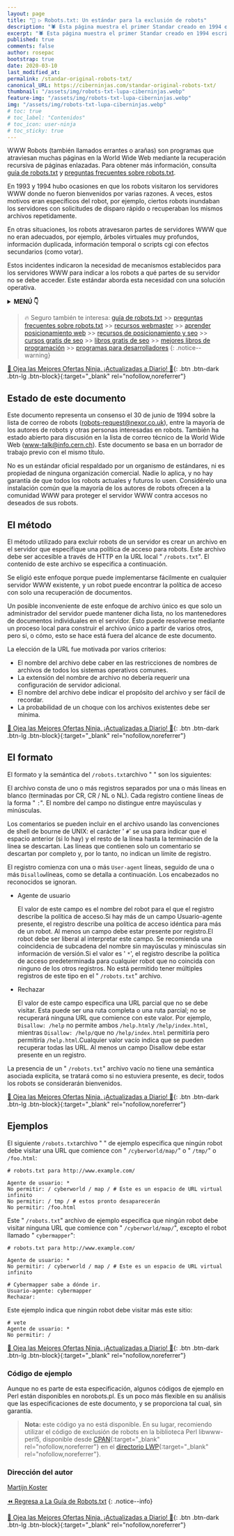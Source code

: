```yaml
---
layout: page
title: "🤖 ▷ Robots.txt: Un estándar para la exclusión de robots"
description: "🕷 Esta página muestra el primer Standar creado en 1994 escrito por Martijn Koster"
excerpt: "🕷 Esta página muestra el primer Standar creado en 1994 escrito por Martijn Koster"
published: true
comments: false
author: rosepac
bootstrap: true
date: 2020-03-10
last_modified_at: 
permalink: /standar-original-robots-txt/
canonical_URL: https://ciberninjas.com/standar-original-robots-txt/
thumbnail: "/assets/img/robots-txt-lupa-ciberninjas.webp"
feature-img: "/assets/img/robots-txt-lupa-ciberninjas.webp"
img: "/assets/img/robots-txt-lupa-ciberninjas.webp"
# toc: true
# toc_label: "Contenidos"
# toc_icon: user-ninja
# toc_sticky: true
---
```


WWW Robots (también llamados errantes o arañas) son programas que atraviesan muchas páginas en la World Wide Web mediante la recuperación recursiva de páginas enlazadas. Para obtener más información, consulta [guía de robots.txt](/robots-txt/) y [preguntas frecuentes sobre robots.txt](/robots-txt-preguntas-frecuentes/).

En 1993 y 1994 hubo ocasiones en que los robots visitaron los servidores WWW donde no fueron bienvenidos por varias razones. A veces, estos motivos eran específicos del robot, por ejemplo, ciertos robots inundaban los servidores con solicitudes de disparo rápido o recuperaban los mismos archivos repetidamente.

En otras situaciones, los robots atravesaron partes de servidores WWW que no eran adecuados, por ejemplo, árboles virtuales muy profundos, información duplicada, información temporal o scripts cgi con efectos secundarios (como votar).

Estos incidentes indicaron la necesidad de mecanismos establecidos para los servidores WWW para indicar a los robots a qué partes de su servidor no se debe acceder. Este estándar aborda esta necesidad con una solución operativa.

<details>
<summary><strong>MENÚ 👇</strong><span><a name="menu"></a></span></summary>
<nav class="menu">
  <ol>
    <li><a href="/standar-original-robots-txt/#estado-de-este-documento">Estado del Documento</a></li>
    <li><a href="/standar-original-robots-txt/#el-método">El Método</a></li>
    <li><a href="/standar-original-robots-txt/#el-formato">El Formato</a></li>
    <li><a href="/standar-original-robots-txt/#ejemplos">Ejemplos</a></li>
  </ol>
</nav>
</details>

> 🔥 Seguro también te interesa: [guía de robots.txt](/robots-txt/) >> [preguntas frecuentes sobre robots.txt](/robots-txt-preguntas-frecuentes/) >> [recursos webmaster](/recursos-herramientas-webmaster/) >> [aprender posicionamiento web](/posicionamiento-web-seo/) >> [recursos de posicionamiento y seo](/posicionamiento-seo-recursos/) >> [cursos gratis de seo](/cursos-tecnologia/#seo-y-posicionamiento-) >> [libros gratis de seo](/biblioteca-de-programacion-y-tecnologia/#seo-y-posicionamiento-) >> [mejores libros de programación](/programar/) >> [programas para desarrolladores](/mejores-editores-texto/)
{: .notice--warning}

[🎁 Ojea las Mejores Ofertas Ninja, ¡Actualizadas a Diario! 🛒](https://www.amazon.es/shop/cibercursos){: .btn .btn-dark .btn-lg .btn-block}{:target="_blank" rel="nofollow,noreferrer"}

## Estado de este documento

Este documento representa un consenso el 30 de junio de 1994 sobre la lista de correo de robots (robots-request@nexor.co.uk), entre la mayoría de los autores de robots y otras personas interesadas en robots. También ha estado abierto para discusión en la lista de correo técnico de la World Wide Web (www-talk@info.cern.ch). Este documento se basa en un borrador de trabajo previo con el mismo título.

No es un estándar oficial respaldado por un organismo de estándares, ni es propiedad de ninguna organización comercial. Nadie lo aplica, y no hay garantía de que todos los robots actuales y futuros lo usen. Considérelo una instalación común que la mayoría de los autores de robots ofrecen a la comunidad WWW para proteger el servidor WWW contra accesos no deseados de sus robots.

## El método

El método utilizado para excluir robots de un servidor es crear un archivo en el servidor que especifique una política de acceso para robots. Este archivo debe ser accesible a través de HTTP en la URL local " `/robots.txt`". El contenido de este archivo se especifica a continuación.

Se eligió este enfoque porque puede implementarse fácilmente en cualquier servidor WWW existente, y un robot puede encontrar la política de acceso con solo una recuperación de documentos.

Un posible inconveniente de este enfoque de archivo único es que solo un administrador del servidor puede mantener dicha lista, no los mantenedores de documentos individuales en el servidor. Esto puede resolverse mediante un proceso local para construir el archivo único a partir de varios otros, pero si, o cómo, esto se hace está fuera del alcance de este documento.

La elección de la URL fue motivada por varios criterios:

- El nombre del archivo debe caber en las restricciones de nombres de archivos de todos los sistemas operativos comunes.
- La extensión del nombre de archivo no debería requerir una configuración de servidor adicional.
- El nombre del archivo debe indicar el propósito del archivo y ser fácil de recordar.
- La probabilidad de un choque con los archivos existentes debe ser mínima.

[🎁 Ojea las Mejores Ofertas Ninja, ¡Actualizadas a Diario! 🛒](https://www.amazon.es/shop/cibercursos){: .btn .btn-dark .btn-lg .btn-block}{:target="_blank" rel="nofollow,noreferrer"}

## El formato

El formato y la semántica del `/robots.txt`archivo " " son los siguientes:

El archivo consta de uno o más registros separados por una o más líneas en blanco (terminadas por CR, CR / NL o NL). Cada registro contiene líneas de la forma " `:`". El nombre del campo no distingue entre mayúsculas y minúsculas.

Los comentarios se pueden incluir en el archivo usando las convenciones de shell de bourne de UNIX: el carácter ' `#`' se usa para indicar que el espacio anterior (si lo hay) y el resto de la línea hasta la terminación de la línea se descartan. Las líneas que contienen solo un comentario se descartan por completo y, por lo tanto, no indican un límite de registro.

El registro comienza con una o más `User-agent` líneas, seguido de una o más `Disallow`líneas, como se detalla a continuación. Los encabezados no reconocidos se ignoran.

- Agente de usuario

	El valor de este campo es el nombre del robot para el que el registro describe la política de acceso.Si hay más de un campo Usuario-agente presente, el registro describe una política de acceso idéntica para más de un robot. Al menos un campo debe estar presente por registro.El robot debe ser liberal al interpretar este campo. Se recomienda una coincidencia de subcadena del nombre sin mayúsculas y minúsculas sin información de versión.Si el valor es ' `*`', el registro describe la política de acceso predeterminada para cualquier robot que no coincida con ninguno de los otros registros. No está permitido tener múltiples registros de este tipo en el " `/robots.txt`" archivo.

- Rechazar

	El valor de este campo especifica una URL parcial que no se debe visitar. Esta puede ser una ruta completa o una ruta parcial; no se recuperará ninguna URL que comience con este valor. Por ejemplo, `Disallow: /help` no permite ambos `/help.html`y `/help/index.html`, mientras `Disallow: /help/`que no `/help/index.html` permitiría pero permitiría `/help.html`.Cualquier valor vacío indica que se pueden recuperar todas las URL. Al menos un campo Disallow debe estar presente en un registro.

La presencia de un " `/robots.txt`" archivo vacío no tiene una semántica asociada explícita, se tratará como si no estuviera presente, es decir, todos los robots se considerarán bienvenidos.

[🎁 Ojea las Mejores Ofertas Ninja, ¡Actualizadas a Diario! 🛒](https://www.amazon.es/shop/cibercursos){: .btn .btn-dark .btn-lg .btn-block}{:target="_blank" rel="nofollow,noreferrer"}

## Ejemplos

El siguiente `/robots.txt`archivo " " de ejemplo especifica que ningún robot debe visitar una URL que comience con " `/cyberworld/map/`" o " `/tmp/`" o `/foo.html`:

```
# robots.txt para http://www.example.com/

Agente de usuario: *
No permitir: / cyberworld / map / # Este es un espacio de URL virtual infinito
No permitir: / tmp / # estos pronto desaparecerán
No permitir: /foo.html
```

Este " `/robots.txt`" archivo de ejemplo especifica que ningún robot debe visitar ninguna URL que comience con " `/cyberworld/map/`", excepto el robot llamado " `cybermapper`":

```
# robots.txt para http://www.example.com/

Agente de usuario: *
No permitir: / cyberworld / map / # Este es un espacio de URL virtual infinito

# Cybermapper sabe a dónde ir.
Usuario-agente: cybermapper
Rechazar:
```

Este ejemplo indica que ningún robot debe visitar más este sitio:

```
# vete
Agente de usuario: *
No permitir: /
```

[🎁 Ojea las Mejores Ofertas Ninja, ¡Actualizadas a Diario! 🛒](https://www.amazon.es/shop/cibercursos){: .btn .btn-dark .btn-lg .btn-block}{:target="_blank" rel="nofollow,noreferrer"}

### Código de ejemplo

Aunque no es parte de esta especificación, algunos códigos de ejemplo en Perl están disponibles en norobots.pl. Es un poco más flexible en su análisis que las especificaciones de este documento, y se proporciona tal cual, sin garantía.

> **Nota:** este código ya no está disponible. En su lugar, recomiendo utilizar el código de exclusión de robots en la biblioteca Perl libwww-perl5, disponible desde [CPAN](http://www.cpan.org/){:target="_blank" rel="nofollow,noreferrer"} en el [directorio LWP](http://www.cpan.org/modules/by-module/LWP/){:target="_blank" rel="nofollow,noreferrer"}.

### Dirección del autor

[Martijn Koster](http://www.greenhills.co.uk/mak/mak.html)

[⏪ Regresa a La Guía de Robots.txt](/robots-txt/)
{: .notice--info}
<!-- https://www.robotstxt.org/orig.html -->

[🎁 Ojea las Mejores Ofertas Ninja, ¡Actualizadas a Diario! 🛒](https://www.amazon.es/shop/cibercursos){: .btn .btn-dark .btn-lg .btn-block}{:target="_blank" rel="nofollow,noreferrer"}